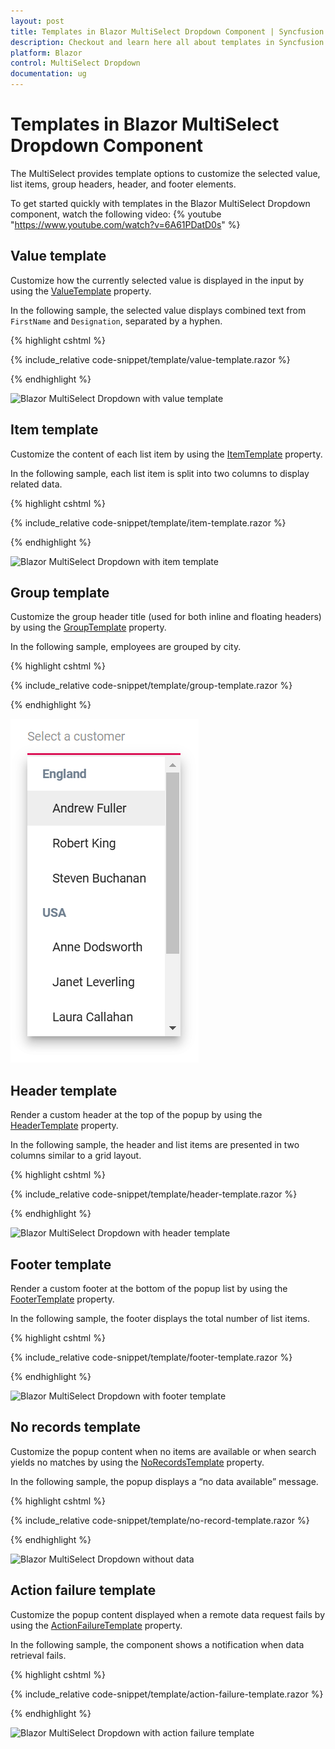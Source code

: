 ```yaml
---
layout: post
title: Templates in Blazor MultiSelect Dropdown Component | Syncfusion
description: Checkout and learn here all about templates in Syncfusion Blazor MultiSelect Dropdown component and more.
platform: Blazor
control: MultiSelect Dropdown
documentation: ug
---
```


# Templates in Blazor MultiSelect Dropdown Component

The MultiSelect provides template options to customize the selected value, list items, group headers, header, and footer elements.

To get started quickly with templates in the Blazor MultiSelect Dropdown component, watch the following video:
{% youtube "https://www.youtube.com/watch?v=6A61PDatD0s" %}

## Value template

Customize how the currently selected value is displayed in the input by using the [ValueTemplate](https://help.syncfusion.com/cr/blazor/Syncfusion.Blazor.DropDowns.MultiSelectModel-1.html#Syncfusion_Blazor_DropDowns_MultiSelectModel_1_ValueTemplate) property.

In the following sample, the selected value displays combined text from `FirstName` and `Designation`, separated by a hyphen.

{% highlight cshtml %}

{% include_relative code-snippet/template/value-template.razor %}

{% endhighlight %}

![Blazor MultiSelect Dropdown with value template](./images/blazor-multiselect-dropdown-value-template.png)

## Item template

Customize the content of each list item by using the [ItemTemplate](https://help.syncfusion.com/cr/blazor/Syncfusion.Blazor.DropDowns.SfDropDownBase-1.html#Syncfusion_Blazor_DropDowns_SfDropDownBase_1_ItemTemplate) property.

In the following sample, each list item is split into two columns to display related data.

{% highlight cshtml %}

{% include_relative code-snippet/template/item-template.razor %}

{% endhighlight %}

![Blazor MultiSelect Dropdown with item template](./images/blazor-multiselect-dropdown-item-template.png)

## Group template

Customize the group header title (used for both inline and floating headers) by using the [GroupTemplate](https://help.syncfusion.com/cr/blazor/Syncfusion.Blazor.DropDowns.SfDropDownBase-1.html#Syncfusion_Blazor_DropDowns_SfDropDownBase_1_GroupTemplate) property.

In the following sample, employees are grouped by city.

{% highlight cshtml %}

{% include_relative code-snippet/template/group-template.razor %}

{% endhighlight %}

![Blazor MultiSelect with GroupTemplate](./images/template/blazor-multiselect-group-template.png)

## Header template

Render a custom header at the top of the popup by using the [HeaderTemplate](https://help.syncfusion.com/cr/blazor/Syncfusion.Blazor.DropDowns.MultiSelectModel-1.html#Syncfusion_Blazor_DropDowns_MultiSelectModel_1_HeaderTemplate) property.

In the following sample, the header and list items are presented in two columns similar to a grid layout.

{% highlight cshtml %}

{% include_relative code-snippet/template/header-template.razor %}

{% endhighlight %}

![Blazor MultiSelect Dropdown with header template](./images/blazor-multiselect-dropdown-header-template.png)

## Footer template

Render a custom footer at the bottom of the popup list by using the [FooterTemplate](https://help.syncfusion.com/cr/blazor/Syncfusion.Blazor.DropDowns.MultiSelectModel-1.html#Syncfusion_Blazor_DropDowns_MultiSelectModel_1_FooterTemplate) property.

In the following sample, the footer displays the total number of list items.

{% highlight cshtml %}

{% include_relative code-snippet/template/footer-template.razor %}

{% endhighlight %}

![Blazor MultiSelect Dropdown with footer template](./images/blazor-multiselect-dropdown-footer-template.png)

## No records template

Customize the popup content when no items are available or when search yields no matches by using the [NoRecordsTemplate](https://help.syncfusion.com/cr/blazor/Syncfusion.Blazor.DropDowns.SfDropDownBase-1.html#Syncfusion_Blazor_DropDowns_SfDropDownBase_1_NoRecordsTemplate) property.

In the following sample, the popup displays a “no data available” message.

{% highlight cshtml %}

{% include_relative code-snippet/template/no-record-template.razor %}

{% endhighlight %}

![Blazor MultiSelect Dropdown without data](./images/blazor-multiselect-dropdown-without-data.png)

## Action failure template

Customize the popup content displayed when a remote data request fails by using the [ActionFailureTemplate](https://help.syncfusion.com/cr/blazor/Syncfusion.Blazor.DropDowns.SfDropDownBase-1.html#Syncfusion_Blazor_DropDowns_SfDropDownBase_1_ActionFailureTemplate) property.

In the following sample, the component shows a notification when data retrieval fails.

{% highlight cshtml %}

{% include_relative code-snippet/template/action-failure-template.razor %}

{% endhighlight %}

![Blazor MultiSelect Dropdown with action failure template](./images/blazor-multiselect-dropdown-action-template.png)